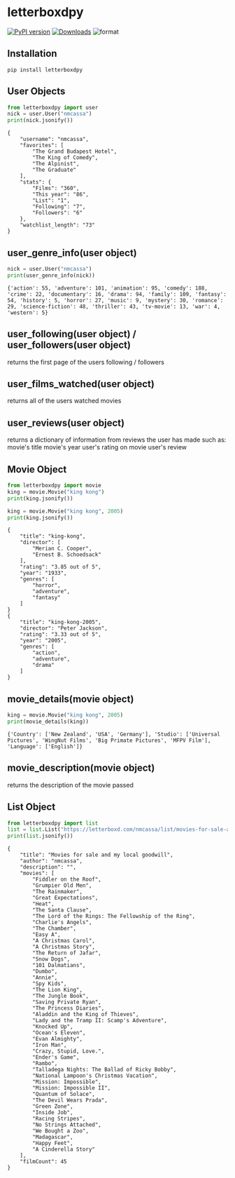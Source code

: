# letterboxdpy

[![PyPI version](https://badge.fury.io/py/letterboxdpy.svg)](https://badge.fury.io/py/letterboxdpy)
[![Downloads](https://static.pepy.tech/personalized-badge/letterboxdpy?period=total&units=none&left_color=grey&right_color=blue&left_text=Downloads)](https://pepy.tech/project/letterboxdpy)
![format](https://img.shields.io/pypi/format/letterboxdpy)

## Installation

```
pip install letterboxdpy
```

## **User Objects**

```python
from letterboxdpy import user
nick = user.User("nmcassa")
print(nick.jsonify())
```

```
{
    "username": "nmcassa",
    "favorites": [
        "The Grand Budapest Hotel",
        "The King of Comedy",
        "The Alpinist",
        "The Graduate"
    ],
    "stats": {
        "Films": "360",
        "This year": "86",
        "List": "1",
        "Following": "7",
        "Followers": "6"
    },
    "watchlist_length": "73"
}
```

## **user_genre_info(user object)**

```python
nick = user.User("nmcassa")
print(user_genre_info(nick))
```

```
{'action': 55, 'adventure': 101, 'animation': 95, 'comedy': 188, 'crime': 22, 'documentary': 16, 'drama': 94, 'family': 109, 'fantasy': 54, 'history': 5, 'horror': 27, 'music': 9, 'mystery': 30, 'romance': 29, 'science-fiction': 48, 'thriller': 43, 'tv-movie': 13, 'war': 4, 'western': 5}
```

## **user_following(user object) / user_followers(user object)**

returns the first page of the users following / followers

## **user_films_watched(user object)**

returns all of the users watched movies

## **user_reviews(user object)**

returns a dictionary of information from reviews the user has made such as: 
    movie's title
    movie's year
    user's rating on movie
    user's review

## **Movie Object**

```python
from letterboxdpy import movie
king = movie.Movie("king kong")
print(king.jsonify())

king = movie.Movie("king kong", 2005)
print(king.jsonify())
```
```
{
    "title": "king-kong",
    "director": [
        "Merian C. Cooper",
        "Ernest B. Schoedsack"
    ],
    "rating": "3.85 out of 5",
    "year": "1933",
    "genres": [
        "horror",
        "adventure",
        "fantasy"
    ]
}
{
    "title": "king-kong-2005",
    "director": "Peter Jackson",
    "rating": "3.33 out of 5",
    "year": "2005",
    "genres": [
        "action",
        "adventure",
        "drama"
    ]
}

```

## **movie_details(movie object)**

```python
king = movie.Movie("king kong", 2005)
print(movie_details(king))
```
```
{'Country': ['New Zealand', 'USA', 'Germany'], 'Studio': ['Universal Pictures', 'WingNut Films', 'Big Primate Pictures', 'MFPV Film'], 'Language': ['English']}
```

## **movie_description(movie object)**

returns the description of the movie passed

## **List Object**

```python
from letterboxdpy import list
list = list.List("https://letterboxd.com/nmcassa/list/movies-for-sale-and-my-local-goodwill/")
print(list.jsonify())
```
```
{
    "title": "Movies for sale and my local goodwill",
    "author": "nmcassa",
    "description": "",
    "movies": [
        "Fiddler on the Roof",
        "Grumpier Old Men",
        "The Rainmaker",
        "Great Expectations",
        "Heat",
        "The Santa Clause",
        "The Lord of the Rings: The Fellowship of the Ring",
        "Charlie's Angels",
        "The Chamber",
        "Easy A",
        "A Christmas Carol",
        "A Christmas Story",
        "The Return of Jafar",
        "Snow Dogs",
        "101 Dalmatians",
        "Dumbo",
        "Annie",
        "Spy Kids",
        "The Lion King",
        "The Jungle Book",
        "Saving Private Ryan",
        "The Princess Diaries",
        "Aladdin and the King of Thieves",
        "Lady and the Tramp II: Scamp's Adventure",
        "Knocked Up",
        "Ocean's Eleven",
        "Evan Almighty",
        "Iron Man",
        "Crazy, Stupid, Love.",
        "Ender's Game",
        "Rambo",
        "Talladega Nights: The Ballad of Ricky Bobby",
        "National Lampoon's Christmas Vacation",
        "Mission: Impossible",
        "Mission: Impossible II",
        "Quantum of Solace",
        "The Devil Wears Prada",
        "Green Zone",
        "Inside Job",
        "Racing Stripes",
        "No Strings Attached",
        "We Bought a Zoo",
        "Madagascar",
        "Happy Feet",
        "A Cinderella Story"
    ],
    "filmCount": 45
}
```
